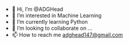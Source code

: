 - 👋 Hi, I’m @ADGHead
- 👀 I’m interested in Machine Learning
- 🌱 I’m currently learning Python
- 💞️ I’m looking to collaborate on ...
- 📫 How to reach me adghead147@gmail.com

<!---
ADGHead/ADGHead is a ✨ special ✨ repository because its `README.md` (this file) appears on your GitHub profile.
You can click the Preview link to take a look at your changes.
--->
